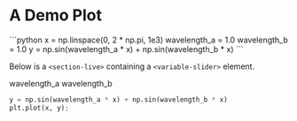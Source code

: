 <!-- markdownlint-disable MD033 -->

# A Demo Plot

<section-start api="start">
```python
x = np.linspace(0, 2 * np.pi, 1e3)
wavelength_a = 1.0
wavelength_b = 1.0
y = np.sin(wavelength_a * x) + np.sin(wavelength_b * x)
```
</section-start>


Below is a `<section-live>` containing a `<variable-slider>` element. 

<section-live>
<variable-slider min="0" max="30" step="0.1">wavelength_a</variable-slider>
<variable-slider min="0" max="30" step="0.1">wavelength_b</variable-slider>

```python
y = np.sin(wavelength_a * x) + np.sin(wavelength_b * x)
plt.plot(x, y);
```
</section-live>

